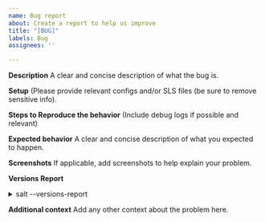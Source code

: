 ```yaml
---
name: Bug report
about: Create a report to help us improve
title: "[BUG]"
labels: Bug
assignees: ''

---
```


**Description**
A clear and concise description of what the bug is.

**Setup**
(Please provide relevant configs and/or SLS files (be sure to remove sensitive info).

**Steps to Reproduce the behavior**
(Include debug logs if possible and relevant)

**Expected behavior**
A clear and concise description of what you expected to happen.

**Screenshots**
If applicable, add screenshots to help explain your problem.

**Versions Report**
<details><summary>salt --versions-report</summary>
(Provided by running salt --versions-report. Please also mention any differences in master/minion versions.) 

```
PASTE HERE
```
</details>

**Additional context**
Add any other context about the problem here.
